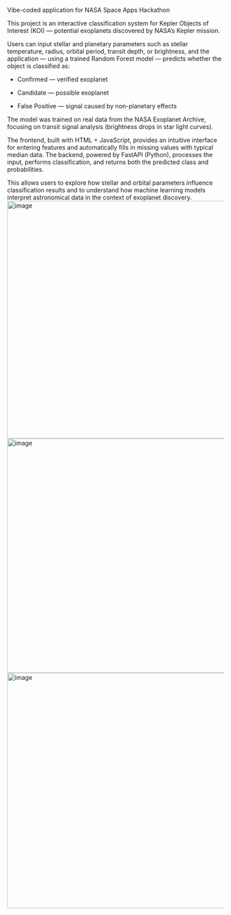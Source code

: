 Vibe-coded application for NASA Space Apps Hackathon

This project is an interactive classification system for Kepler Objects of Interest (KOI) — potential exoplanets discovered by NASA’s Kepler mission.

Users can input stellar and planetary parameters such as stellar temperature, radius, orbital period, transit depth, or brightness, and the application — using a trained Random Forest model — predicts whether the object is classified as:

- Confirmed — verified exoplanet

- Candidate — possible exoplanet

- False Positive — signal caused by non-planetary effects

The model was trained on real data from the NASA Exoplanet Archive, focusing on transit signal analysis (brightness drops in star light curves).

The frontend, built with HTML + JavaScript, provides an intuitive interface for entering features and automatically fills in missing values with typical median data.
The backend, powered by FastAPI (Python), processes the input, performs classification, and returns both the predicted class and probabilities.

This allows users to explore how stellar and orbital parameters influence classification results and to understand how machine learning models interpret astronomical data in the context of exoplanet discovery.
<img width="985" height="551" alt="image" src="https://github.com/user-attachments/assets/43ba605f-865e-4e97-835a-30474b61f943" />
<img width="976" height="544" alt="image" src="https://github.com/user-attachments/assets/7aab4280-750b-43fd-b7f9-4bd518c976ae" />
<img width="978" height="546" alt="image" src="https://github.com/user-attachments/assets/41ddf02b-1a82-487b-be16-b9a81f2e8110" />




